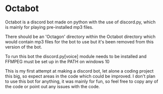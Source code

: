 # Octabot
Octabot is a discord bot made on python with the use of discord.py, which is mainly for playing pre-installed mp3 files.

There should be an 'Octagon' directory within the Octabot directory which would contain mp3 files for the bot to use but it's been removed from this version of the bot.

To run this bot the discord.py[voice] module needs to be installed and FFMPEG must be set up in the PATH on windows 10

This is my first attempt at making a discord bot, let alone a coding project this big, so expect areas in the code which could be improved.
I don't plan to use this bot for anything, it was mainly for fun, so feel free to copy any of the code or point out any issues with the code. 
